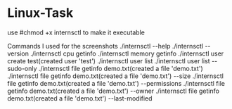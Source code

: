 # Linux-Task
use 
#chmod +x internsctl
to make it executable

Commands I used for the screenshots
./internsctl --help
./internsctl --version
./internsctl cpu getinfo
./internsctl memory getinfo
./internsctl user create test(created user 'test')
./internsctl user list
./internsctl user list --sudo-only
./internsctl file getinfo demo.txt(created a file 'demo.txt')
./internsctl file getinfo demo.txt(created a file 'demo.txt') --size
./internsctl file getinfo demo.txt(created a file 'demo.txt') --permissions
./internsctl file getinfo demo.txt(created a file 'demo.txt') --owner
./internsctl file getinfo demo.txt(created a file 'demo.txt') --last-modified
